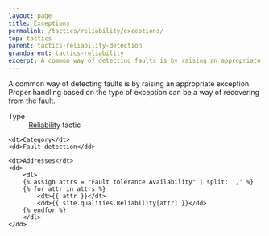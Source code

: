 ```yaml
---
layout: page
title: Exceptions
permalink: /tactics/reliability/exceptions/
top: tactics
parent: tactics-reliability-detection
grandparent: tactics-reliability
excerpt: A common way of detecting faults is by raising an appropriate exception.
---
```


A common way of detecting faults is by raising an appropriate exception. Proper handling based on the type of exception can be a way of recovering from the
fault.

<dl>
    <dt>Type</dt>
    <dd><a href="{{ '/quality/reliability/' | relative_url }}">Reliability</a> tactic</dd>
    
    <dt>Category</dt>
    <dd>Fault detection</dd>
    
    <dt>Addresses</dt>
    <dd>
        <dl>
        {% assign attrs = "Fault tolerance,Availability" | split: ',' %}
        {% for attr in attrs %}
            <dt>{{ attr }}</dt>
            <dd>{{ site.qualities.Reliability[attr] }}</dd>
        {% endfor %}
        </dl>
    </dd>
</dl>
